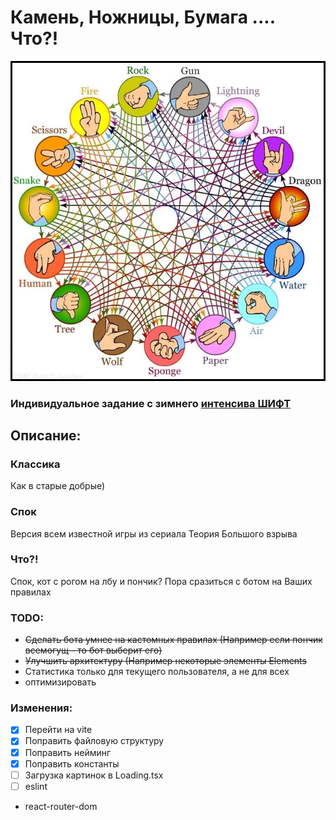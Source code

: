 # Камень, Ножницы, Бумага .... Что?!

![Что то странное](public/img/custom.webp)

### Индивидуальное задание с зимнего [интенсива ШИФТ](https://github.com/debabin/shift-winter-2023-task)

## Описание:

### Классика
Как в старые добрые)

### Спок
Версия всем известной игры из сериала Теория Большого взрыва

### Что?!
Спок, кот с рогом на лбу и пончик?
Пора сразиться с ботом на Ваших правилах

### TODO:
- ~~Сделать бота умнее на кастомных правилах (Например если пончик всемогущ - то бот выберит его)~~
- ~~Улучшить архитектуру (Например некоторые элементы Elements~~
- Статистика только для текущего пользователя, а не для всех
- оптимизировать

### Изменения:
- [x] Перейти на vite
- [x] Поправить файловую структуру
- [x] Поправить нейминг
- [x] Поправить константы
- [ ] Загрузка картинок в Loading.tsx
- [ ] eslint 
- react-router-dom

